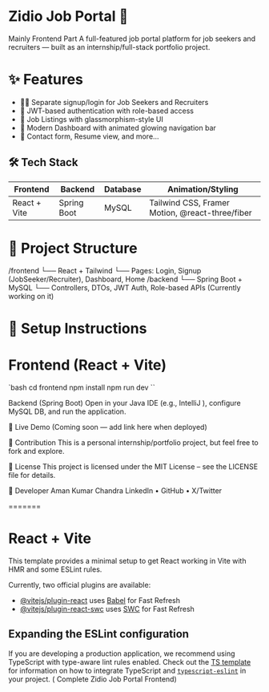 # Zidio Job Portal 🚀
Mainly Frontend Part
A full-featured job portal platform for job seekers and recruiters — built as an internship/full-stack portfolio project.

# ✨ Features

- 👨‍💻 Separate signup/login for Job Seekers and Recruiters
- 🔐 JWT-based authentication with role-based access
- 💼 Job Listings with glassmorphism-style UI
- 🌟 Modern Dashboard with animated glowing navigation bar
- 📧 Contact form, Resume view, and more...

## 🛠️ Tech Stack

| Frontend     | Backend        | Database | Animation/Styling       |
|--------------|----------------|----------|--------------------------|
| React + Vite | Spring Boot    | MySQL    | Tailwind CSS, Framer Motion, @react-three/fiber |

# 📂 Project Structure

/frontend
└── React + Tailwind
└── Pages: Login, Signup (JobSeeker/Recruiter), Dashboard, Home
/backend
└── Spring Boot + MySQL
└── Controllers, DTOs, JWT Auth, Role-based APIs
(Currently working on it)


# 🔧 Setup Instructions

# Frontend (React + Vite)

`bash
cd frontend
npm install
npm run dev
``

Backend (Spring Boot)
Open in your Java IDE (e.g., IntelliJ ), configure MySQL DB, and run the application.

🚀 Live Demo
(Coming soon — add link here when deployed)

🤝 Contribution
This is a personal internship/portfolio project, but feel free to fork and explore.

📜 License
This project is licensed under the MIT License – see the LICENSE file for details.

👤 Developer
Aman Kumar Chandra
LinkedIn • GitHub • X/Twitter

=======
# React + Vite

This template provides a minimal setup to get React working in Vite with HMR and some ESLint rules.

Currently, two official plugins are available:

- [@vitejs/plugin-react](https://github.com/vitejs/vite-plugin-react/blob/main/packages/plugin-react) uses [Babel](https://babeljs.io/) for Fast Refresh
- [@vitejs/plugin-react-swc](https://github.com/vitejs/vite-plugin-react/blob/main/packages/plugin-react-swc) uses [SWC](https://swc.rs/) for Fast Refresh

## Expanding the ESLint configuration

If you are developing a production application, we recommend using TypeScript with type-aware lint rules enabled. Check out the [TS template](https://github.com/vitejs/vite/tree/main/packages/create-vite/template-react-ts) for information on how to integrate TypeScript and [`typescript-eslint`](https://typescript-eslint.io) in your project.
 ( Complete Zidio Job Portal Frontend)

